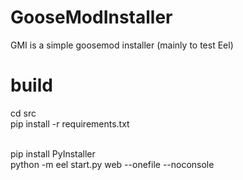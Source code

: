 # GooseModInstaller
GMI is a simple goosemod installer (mainly to test Eel)


# build

cd src<br/>
pip install -r requirements.txt<br/><br/>

pip install PyInstaller<br/>
python -m eel start.py web --onefile --noconsole
